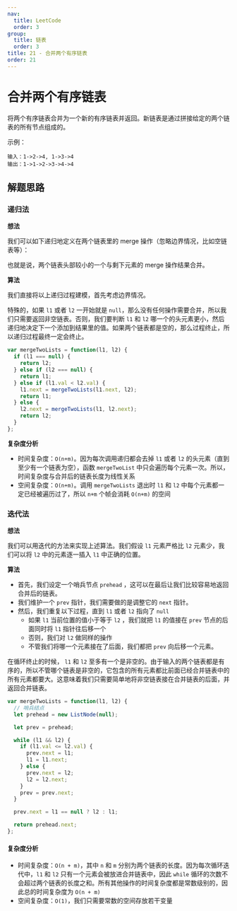 ```yaml
---
nav:
  title: LeetCode
  order: 3
group:
  title: 链表
  order: 3
title: 21 - 合并两个有序链表
order: 21
---
```


# 合并两个有序链表

将两个有序链表合并为一个新的有序链表并返回。新链表是通过拼接给定的两个链表的所有节点组成的。

示例：

```
输入：1->2->4, 1->3->4
输出：1->1->2->3->4->4
```

## 解题思路

### 递归法

**想法**

我们可以如下递归地定义在两个链表里的 merge 操作（忽略边界情况，比如空链表等）：

也就是说，两个链表头部较小的一个与剩下元素的 merge 操作结果合并。

**算法**

我们直接将以上递归过程建模，首先考虑边界情况。

特殊的，如果 `l1` 或者 `l2` 一开始就是 `null`，那么没有任何操作需要合并，所以我们只需要返回非空链表。否则，我们要判断 `l1` 和 `l2` 哪一个的头元素更小，然后递归地决定下一个添加到结果里的值。如果两个链表都是空的，那么过程终止，所以递归过程最终一定会终止。

```js
var mergeTwoLists = function(l1, l2) {
  if (l1 === null) {
    return l2;
  } else if (l2 === null) {
    return l1;
  } else if (l1.val < l2.val) {
    l1.next = mergeTwoLists(l1.next, l2);
    return l1;
  } else {
    l2.next = mergeTwoLists(l1, l2.next);
    return l2;
  }
};
```

**复杂度分析**

- 时间复杂度：`O(n+m)`。因为每次调用递归都会去掉 `l1` 或者 `l2` 的头元素（直到至少有一个链表为空），函数 `mergeTwoList` 中只会遍历每个元素一次。所以，时间复杂度与合并后的链表长度为线性关系
- 空间复杂度：`O(n+m)`。调用 `mergeTwoLists` 退出时 `l1` 和 `l2` 中每个元素都一定已经被遍历过了，所以 `n+m` 个帧会消耗 `O(n+m)` 的空间

### 迭代法

**想法**

我们可以用迭代的方法来实现上述算法。我们假设 `l1` 元素严格比 `l2` 元素少，我们可以将 `l2` 中的元素逐一插入 `l1` 中正确的位置。

**算法**

- 首先，我们设定一个哨兵节点 `prehead` ，这可以在最后让我们比较容易地返回合并后的链表。
- 我们维护一个 `prev` 指针，我们需要做的是调整它的 `next` 指针。
- 然后，我们重复以下过程，直到 `l1` 或者 `l2` 指向了 `null`
  - 如果 `l1` 当前位置的值小于等于 `l2` ，我们就把 `l1` 的值接在 `prev` 节点的后面同时将 `l1` 指针往后移一个
  - 否则，我们对 `l2` 做同样的操作
  - 不管我们将哪一个元素接在了后面，我们都把 `prev` 向后移一个元素。

在循环终止的时候， `l1` 和 `l2` 至多有一个是非空的。由于输入的两个链表都是有序的，所以不管哪个链表是非空的，它包含的所有元素都比前面已经合并链表中的所有元素都要大。这意味着我们只需要简单地将非空链表接在合并链表的后面，并返回合并链表。

```js
var mergeTwoLists = function(l1, l2) {
  // 哨兵结点
  let prehead = new ListNode(null);

  let prev = prehead;

  while (l1 && l2) {
    if (l1.val <= l2.val) {
      prev.next = l1;
      l1 = l1.next;
    } else {
      prev.next = l2;
      l2 = l2.next;
    }
    prev = prev.next;
  }

  prev.next = l1 == null ? l2 : l1;

  return prehead.next;
};
```

#### 复杂度分析

- 时间复杂度：`O(n + m)`，其中 `n` 和 `m` 分别为两个链表的长度。因为每次循环迭代中，`l1` 和 `l2` 只有一个元素会被放进合并链表中，因此 `while` 循环的次数不会超过两个链表的长度之和。所有其他操作的时间复杂度都是常数级别的，因此总的时间复杂度为 `O(n + m)`
- 空间复杂度：`O(1)`，我们只需要常数的空间存放若干变量
